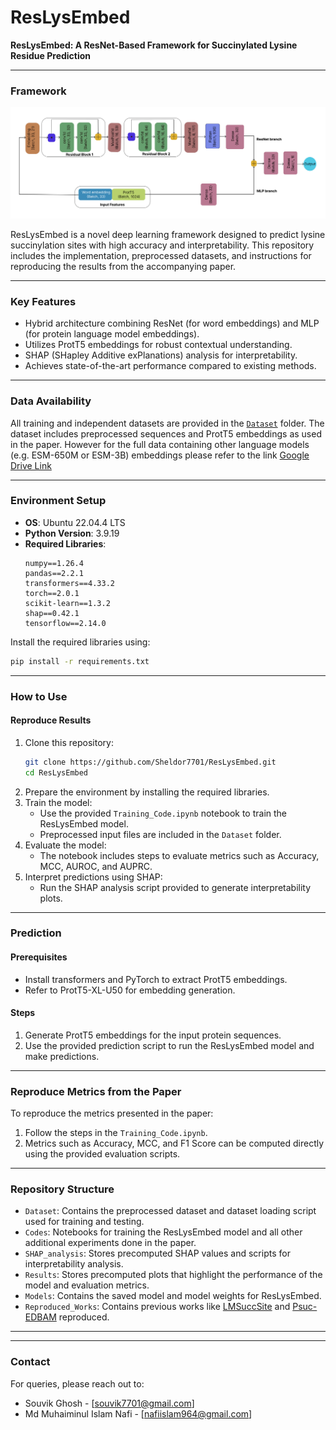 # ResLysEmbed

**ResLysEmbed: A ResNet-Based Framework for Succinylated Lysine Residue Prediction**

---

### Framework
![View ResLysEmbed Framework](https://github.com/Sheldor7701/ResLysEmbed/blob/main/Results/Plots/New%20ResLysEmbed-1.png)


ResLysEmbed is a novel deep learning framework designed to predict lysine succinylation sites with high accuracy and interpretability. This repository includes the implementation, preprocessed datasets, and instructions for reproducing the results from the accompanying paper.

---

### Key Features
- Hybrid architecture combining ResNet (for word embeddings) and MLP (for protein language model embeddings).
- Utilizes ProtT5 embeddings for robust contextual understanding.
- SHAP (SHapley Additive exPlanations) analysis for interpretability.
- Achieves state-of-the-art performance compared to existing methods.

---

### Data Availability
All training and independent datasets are provided in the [`Dataset`](Dataset) folder. The dataset includes preprocessed sequences and ProtT5 embeddings as used in the paper.  However for the full data containing other language models (e.g. ESM-650M or ESM-3B) embeddings please refer to the link [Google Drive Link](https://drive.google.com/drive/folders/1H14eUyk3WzSsnKJHOmxgueGysxC820TJ?usp=sharing)

---

### Environment Setup
- **OS**: Ubuntu 22.04.4 LTS
- **Python Version**: 3.9.19
- **Required Libraries**:
    ```plaintext
    numpy==1.26.4
    pandas==2.2.1
    transformers==4.33.2
    torch==2.0.1
    scikit-learn==1.3.2
    shap==0.42.1
    tensorflow==2.14.0
    ```

Install the required libraries using:
```bash
pip install -r requirements.txt
```

---

### How to Use

#### Reproduce Results
1. Clone this repository:
    ```bash
    git clone https://github.com/Sheldor7701/ResLysEmbed.git
    cd ResLysEmbed
    ```
2. Prepare the environment by installing the required libraries.
3. Train the model:
    - Use the provided `Training_Code.ipynb` notebook to train the ResLysEmbed model.
    - Preprocessed input files are included in the `Dataset` folder.
4. Evaluate the model:
    - The notebook includes steps to evaluate metrics such as Accuracy, MCC, AUROC, and AUPRC.
5. Interpret predictions using SHAP:
    - Run the SHAP analysis script provided to generate interpretability plots.

---

### Prediction

#### Prerequisites
- Install transformers and PyTorch to extract ProtT5 embeddings.
- Refer to ProtT5-XL-U50 for embedding generation.

#### Steps
1. Generate ProtT5 embeddings for the input protein sequences.
2. Use the provided prediction script to run the ResLysEmbed model and make predictions.

---

### Reproduce Metrics from the Paper
To reproduce the metrics presented in the paper:
1. Follow the steps in the `Training_Code.ipynb`.
2. Metrics such as Accuracy, MCC, and F1 Score can be computed directly using the provided evaluation scripts.

---

### Repository Structure
- `Dataset`: Contains the preprocessed dataset and dataset loading script used for training and testing.
- `Codes`: Notebooks for training the ResLysEmbed model and all other additional experiments done in the paper.
- `SHAP_analysis`: Stores precomputed SHAP values and scripts for interpretability analysis.
- `Results`: Stores precomputed plots that highlight the performance of the model and evaluation metrics.
- `Models`: Contains the saved model and model weights for ResLysEmbed.
- `Reproduced_Works`: Contains previous works like [LMSuccSite](https://github.com/KCLabMTU/LMSuccSite) and [Psuc-EDBAM](https://github.com/wugenqiang/pSuc-EDBAM) reproduced.
---

<!-- ### Citation
If you use this framework in your research, please cite:

```bibtex
@article{ResLysEmbed2024,
  title={ResLysEmbed: A ResNet-Based Framework for Succinylated Lysine Residue Prediction},
  author={Souvik Ghosh, Md Muhaiminul Islam Nafi, and M Saifur Rahman},
  journal={Submitted to Bioinformatics},
  year={2024}
}
``` -->

---

### Contact
For queries, please reach out to:

- Souvik Ghosh - [souvik7701@gmail.com]
- Md Muhaiminul Islam Nafi - [nafiislam964@gmail.com]
